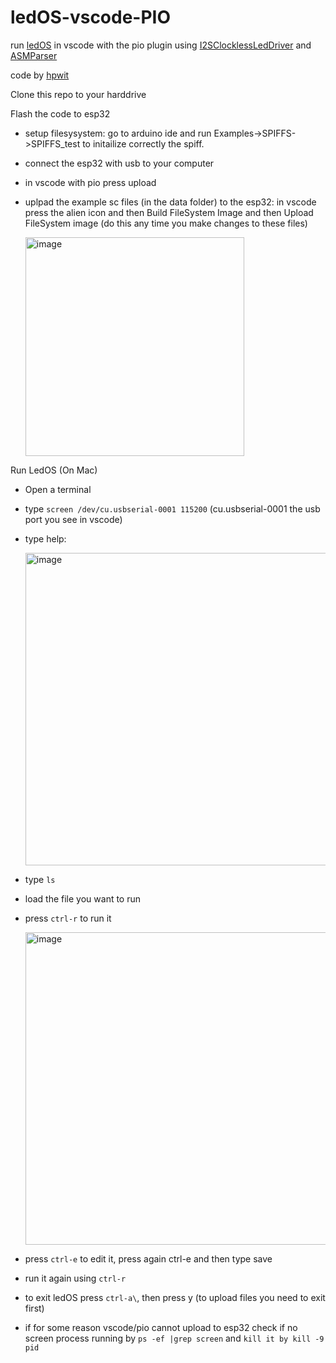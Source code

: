 # ledOS-vscode-PIO

run [ledOS](https://github.com/hpwit/ledOS.git) in vscode with the pio plugin using [I2SClocklessLedDriver](https://github.com/hpwit/I2SClocklessLedDriver) and [ASMParser](https://github.com/hpwit/ASMParser.git)

code by [hpwit](https://github.com/hpwit)

Clone this repo to your harddrive

Flash the code to esp32
- setup filesysystem: go to arduino ide and run Examples->SPIFFS->SPIFFS_test to initailize correctly the spiff.
- connect the esp32 with usb to your computer
- in vscode with pio press upload
- uplpad the example sc files (in the data folder) to the esp32: in vscode press the alien icon and then Build FileSystem Image and then Upload FileSystem image (do this any time you make changes to these files)

  <img width="350" alt="image" src="https://github.com/user-attachments/assets/063ae119-2126-4ab5-94a7-12a06e832901">

Run LedOS (On Mac)
- Open a terminal
- type ```screen /dev/cu.usbserial-0001 115200``` (cu.usbserial-0001 the usb port you see in vscode)
- type help:

  <img width="500" alt="image" src="https://github.com/user-attachments/assets/92063a4d-f6a7-48e9-b8f6-88f09642b373">

- type ```ls```
- load the file you want to run
- press ```ctrl-r``` to run it

  <img width="500" alt="image" src="https://github.com/user-attachments/assets/21ae73f7-f78d-4bf0-8a7f-ba06f4b84feb">

- press ```ctrl-e``` to edit it, press again ctrl-e and then type save
- run it again using ```ctrl-r```
- to exit ledOS press ```ctrl-a\```, then press y (to upload files you need to exit first)
- if for some reason vscode/pio cannot upload to esp32 check if no screen process running by ```ps -ef |grep screen``` and ```kill it by kill -9 pid```

